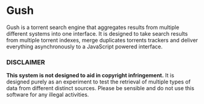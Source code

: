 Gush
====
Gush is a torrent search engine that aggregates results from multiple different systems into one interface. It is designed to take search results from multiple torrent indexes, merge duplicates torrents trackers and deliver everything asynchronously to a JavaScript powered interface.

### DISCLAIMER
**This system is not designed to aid in copyright infringement.** It is designed purely as an experiment to test the retrieval of multiple types of data from different distinct sources. Please be sensible and do not use this software for any illegal activities.
